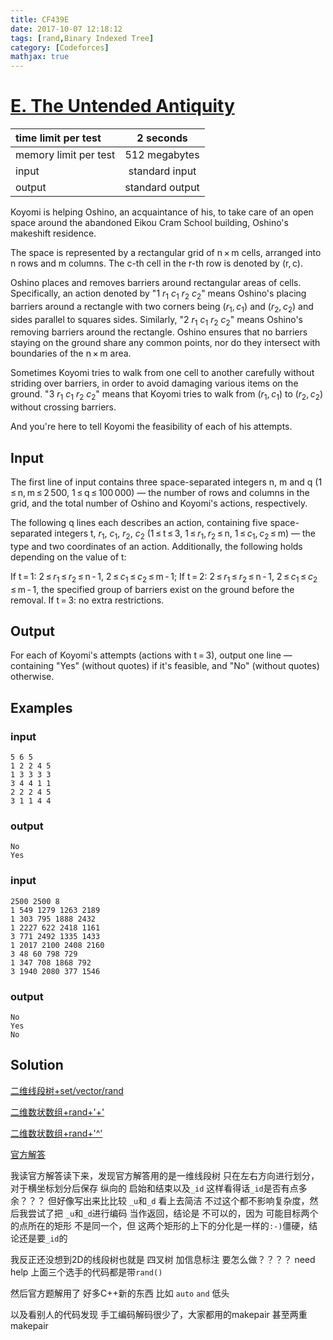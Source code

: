 ```yaml
---
title: CF439E
date: 2017-10-07 12:18:12
tags: [rand,Binary Indexed Tree]
category: [Codeforces]
mathjax: true
---
```


# [E. The Untended Antiquity](http://codeforces.com/contest/869/problem/E)

|time limit per test|2 seconds|
|:---|:---:|
|memory limit per test|512 megabytes|
|input|standard input|
|output|standard output|

Koyomi is helping Oshino, an acquaintance of his, to take care of an open space around the abandoned Eikou Cram School building, Oshino's makeshift residence.

The space is represented by a rectangular grid of n × m cells, arranged into n rows and m columns. The c-th cell in the r-th row is denoted by (r, c).

Oshino places and removes barriers around rectangular areas of cells. Specifically, an action denoted by "1 $r_1$ $c_1$ $r_2$ $c_2$" means Oshino's placing barriers around a rectangle with two corners being ($r_1$, $c_1$) and ($r_2$, $c_2$) and sides parallel to squares sides. Similarly, "2 $r_1$ $c_1$ $r_2$ $c_2$" means Oshino's removing barriers around the rectangle. Oshino ensures that no barriers staying on the ground share any common points, nor do they intersect with boundaries of the n × m area.

Sometimes Koyomi tries to walk from one cell to another carefully without striding over barriers, in order to avoid damaging various items on the ground. "3 $r_1$ $c_1$ $r_2$ $c_2$" means that Koyomi tries to walk from ($r_1$, $c_1$) to ($r_2$, $c_2$) without crossing barriers.

And you're here to tell Koyomi the feasibility of each of his attempts.

## Input

The first line of input contains three space-separated integers n, m and q (1 ≤ n, m ≤ 2 500, 1 ≤ q ≤ 100 000) — the number of rows and columns in the grid, and the total number of Oshino and Koyomi's actions, respectively.

The following q lines each describes an action, containing five space-separated integers t, $r_1$, $c_1$, $r_2$, $c_2$ (1 ≤ t ≤ 3, 1 ≤ $r_1$, $r_2$ ≤ n, 1 ≤ $c_1$, $c_2$ ≤ m) — the type and two coordinates of an action. Additionally, the following holds depending on the value of t:

If t = 1: 2 ≤ $r_1$ ≤ $r_2$ ≤ n - 1, 2 ≤ $c_1$ ≤ $c_2$ ≤ m - 1;
If t = 2: 2 ≤ $r_1$ ≤ $r_2$ ≤ n - 1, 2 ≤ $c_1$ ≤ $c_2$ ≤ m - 1, the specified group of barriers exist on the ground before the removal.
If t = 3: no extra restrictions.

## Output

For each of Koyomi's attempts (actions with t = 3), output one line — containing "Yes" (without quotes) if it's feasible, and "No" (without quotes) otherwise.

## Examples

### input

```
5 6 5
1 2 2 4 5
1 3 3 3 3
3 4 4 1 1
2 2 2 4 5
3 1 1 4 4
```

### output

```
No
Yes
```

### input

```
2500 2500 8
1 549 1279 1263 2189
1 303 795 1888 2432
1 2227 622 2418 1161
3 771 2492 1335 1433
1 2017 2100 2408 2160
3 48 60 798 729
1 347 708 1868 792
3 1940 2080 377 1546
```

### output

```
No
Yes
No
```

## Solution

[二维线段树+set/vector/rand](http://codeforces.com/contest/869/submission/31084997)

[二维数状数组+rand+'+'](http://codeforces.com/contest/869/submission/31075785)

[二维数状数组+rand+'^'](http://codeforces.com/contest/869/submission/31069215)

[官方解答](http://codeforces.com/blog/entry/55009)

我读官方解答读下来，发现官方解答用的是一维线段树 只在左右方向进行划分，对于横坐标划分后保存 纵向的 启始和结束以及`_id` 这样看得话`_id`是否有点多余？？？ 但好像写出来比比较 `_u`和`_d` 看上去简洁 不过这个都不影响复杂度，然后我尝试了把 `_u`和`_d`进行编码 当作返回，结论是 不可以的，因为 可能目标两个的点所在的矩形 不是同一个，但 这两个矩形的上下的分化是一样的`:-)`僵硬，结论还是要`_id`的

我反正还没想到2D的线段树也就是 四叉树 加信息标注 要怎么做？？？？ need help 上面三个选手的代码都是带`rand()`

然后官方题解用了 好多C++新的东西 比如 `auto` `and` 低头

以及看别人的代码发现 手工编码解码很少了，大家都用的makepair 甚至两重makepair
